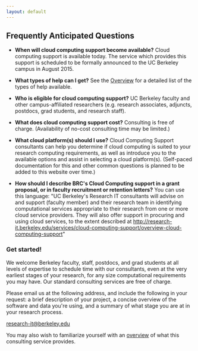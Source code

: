 ```yaml
---
layout: default
---
```


## Frequently Anticipated Questions

* **When will cloud computing support become available?**
  Cloud computing support is available today. The service which provides this support is
  scheduled to be formally announced to the UC Berkeley campus in August 2015.

* **What types of help can I get?**
  See the [Overview](/services/cloud-computing-support/overview-cloud-computing-support) for a detailed list
  of the types of help available.

* **Who is eligible for cloud computing support?**
  UC Berkeley faculty and other campus-affiliated researchers (e.g. research associates, adjuncts,
  postdocs, grad students, and research staff).

* **What does cloud computing support cost?**
  Consulting is free of charge. (Availability of no-cost consulting time may be limited.)
  
* **What cloud platform(s) should I use?**
  Cloud Computing Support consultants can help you determine if cloud computing is suited to your research computing
  requirements, as well as introduce you to the available options and assist in selecting a cloud platform(s).
  (Self-paced documentation for this and other common questions is planned to be added to this website over time.)

* **How should I describe BRC's Cloud Computing support in a grant proposal, or in faculty recruitment or retention letters?**
  You can use this language: "UC Berkeley's Research IT consultants will advise on and support (faculty member)
  and their research team in identifying computational services appropriate to their research from one or more
  cloud service providers. They will also offer support in procuring and using cloud services, to the extent
  described at http://research-it.berkeley.edu/services/cloud-computing-support/overview-cloud-computing-support"
  
### Get started!

We welcome Berkeley faculty, staff, postdocs, and grad students at all levels of expertise to schedule time with our consultants, even at the very earliest stages of your research, for any size computational requirements you may have. Our standard consulting services are free of charge.

Please email us at the following address, and include the following in your request: a brief description of your project, a concise overview of the software and data you're using, and a summary of what stage you are at in your research process.

[research-it@berkeley.edu](mailto:research-it@berkeley.edu)

You may also wish to familiarize yourself with an [overview](/services/cloud-computing-support/overview-cloud-computing-support) of what this consulting service provides.
